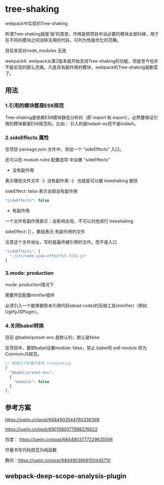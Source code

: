 # tree-shaking

webpack中实现的Tree-shaking

所谓Tree-shaking就是‘摇’的意思，作用是把项目中没必要的模块全部抖掉，用于在不同的模块之间消除无用的代码，可列为性能优化的范畴。

目前发现对node_modules 无效  

webpack4: webpack从第2版本就开始支持Tree-shaking的功能，但是至今也并不能实现的那么完美。凡是具有副作用的模块，webpack的Tree-shaking就歇菜了。

## 用法

### 1.引用的模块都是ES6规范

Tree-shaking是依赖ES6模块静态分析的（即 import 和 export），必然要保证引用的模块都是ES6规范的。比如： 引入的是lodash-es而不是lodash。

### 2.sideEffects 属性

在项目 package.json 文件中，添加一个 "sideEffects" 入口。

还可以在 module.rules 配置选项 中设置 "sideEffects"

- 没有副作用

表示哪些文件文件 -》没有副作用 -》 也就是可以被 treeshaking 删除

sideEffect: false 表示全部没有副作用

```js
"sideEffects": false
```

- 有副作用

一个文件有副作用表示：会影响全局，不可以对他进行 treeshaking

sideEffect: [] 。数组表示 有副作用的文件

注意这个文件地址，写的是最终被引用的文件。而不是入口

```js
"sideEffects": [
  "./src/some-side-effectful-file.js"
]
```

### 3.mode: production

mode: production情况下

需要开启配置minifier插件

必须引入一个能够删除未引用代码(dead code)的压缩工具(minifier)（例如 UglifyJSPlugin）。

### 4.关闭babel转换

目前 @babel/preset-env 是默认的，默认是false

在项目中，要把babel设置module: false，禁止 babel将 es6 module 转为CommonJS规范。

```js
// 使用以下好像不影响 treeshaking 
[
  "@babel/preset-env",
  {
    "modules": false
  }
],
```

## 参考方案

<https://juejin.cn/post/6844903544760336398>

<https://juejin.cn/post/6901580077998276622>

百度： <https://juejin.cn/post/6844903777229635598>

尽量书写代码规范为纯函数

腾讯：<https://juejin.cn/post/6844903669100445710>

## webpack-deep-scope-analysis-plugin
